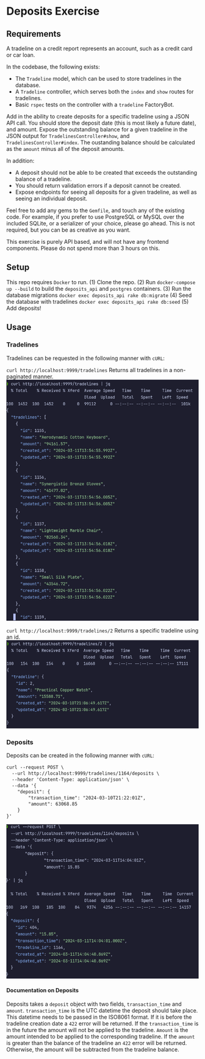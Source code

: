 # Deposits Exercise


## Requirements

A tradeline on a credit report represents an account, such as a credit card or car loan.

In the codebase, the following exists:

* The `Tradeline` model, which can be used to store tradelines in the database.
* A `Tradeline` controller, which serves both the `index` and `show` routes for tradelines.
* Basic `rspec` tests on the controller with a `tradeline` FactoryBot.

Add in the ability to create deposits for a specific tradeline using a JSON API call. You should store the deposit date (this is most likely a future date), and amount. Expose the outstanding balance for a given tradeline in the JSON output for `TradelinesController#show`, and `TradelinesController#index`. The oustanding balance should be calculated as the `amount` minus all of the deposit amounts.

In addition:

* A deposit should not be able to be created that exceeds the outstanding balance of a tradeline.
* You should return validation errors if a deposit cannot be created.
* Expose endpoints for seeing all deposits for a given tradeline, as well as seeing an individual deposit.

Feel free to add any gems to the `Gemfile`, and touch any of the existing code. For example, if you prefer to use PostgreSQL or MySQL over the included SQLite, or a serializer of your choice, please go ahead. This is not required, but you can be as creative as you want.

This exercise is purely API based, and will not have any frontend components. Please do not spend more than 3 hours on this.

## Setup
This repo requires `Docker` to run.
(1) Clone the repo.
(2) Run `docker-compose up --build` to build the `deposits_api` and `postgres` containers.
(3) Run the database migrations `docker exec deposits_api rake db:migrate`
(4) Seed the database with tradelines `docker exec deposits_api rake db:seed`
(5) Add deposits!

## Usage

### Tradelines
Tradelines can be requested in the following manner with `cURL`:

`curl http://localhost:9999/tradelines`
Returns all tradelines in a non-paginated manner.
![Index Tradeline](images/index_tradeline.png)

`curl http://localhost:9999/tradelines/2`
Returns a specific tradeline using an id.
![Show Tradeline](images/show_tradeline.png)

### Deposits
Deposits can be created in the following manner with `cURL`:
```
curl --request POST \
  --url http://localhost:9999/tradelines/1164/deposits \
  --header 'Content-Type: application/json' \
  --data '{
	"deposit": {
		"transaction_time": "2024-03-10T21:22:01Z",
		"amount": 63068.85
	}
}'
```
![POST Deposit](images/post_deposit.png)

#### Documentation on Deposits
Deposits takes a `deposit` object with two fields, `transaction_time` and `amount`.
`transaction_time` is the UTC datetime the deposit should take place. This datetime needs to be passed in the ISO8061 format. If it is before the tradeline creation date a `422` error will be returned. If the `transaction_time` is in the future the amount will not be applied to the tradeline.
`Amount` is the amount intended to be applied to the corresponding tradeline. If the `amount` is greater than the balance of the tradeline an `422` error will be returned. Otherwise, the amount will be subtracted from the tradeline balance.
